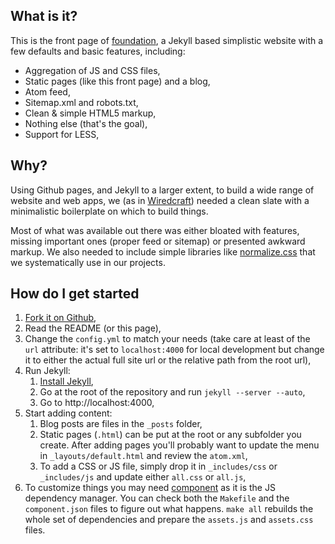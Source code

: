 ## What is it?

This is the front page of [foundation](http://github.com/Wiredcraft/foundation), a Jekyll based simplistic website with a few defaults and basic features, including:

* Aggregation of JS and CSS files,
* Static pages (like this front page) and a blog,
* Atom feed,
* Sitemap.xml and robots.txt,
* Clean & simple HTML5 markup, 
* Nothing else (that's the goal),
* Support for LESS,

## Why?

Using Github pages, and Jekyll to a larger extent, to build a wide range of website and web apps, we (as in [Wiredcraft](http://wiredcraft.com)) needed a clean slate with a minimalistic boilerplate on which to build things.

Most of what was available out there was either bloated with features, missing important ones (proper feed or sitemap) or presented awkward markup. We also needed to include simple libraries like [normalize.css](http://necolas.github.com/normalize.css/) that we systematically use in our projects.

## How do I get started

1. [Fork it on Github](http://github.com/Wiredcraft/foundation),
1. Read the README (or this page),
1. Change the `config.yml` to match your needs (take care at least of the `url` attribute: it's set to `localhost:4000` for local development but change it to either the actual full site url or the relative path from the root url),
1. Run Jekyll:
    1. [Install Jekyll](https://github.com/mojombo/jekyll/wiki/install),
    1. Go at the root of the repository and run `jekyll --server --auto`,
    1. Go to http://localhost:4000,
1. Start adding content:
    1. Blog posts are files in the `_posts` folder,
    1. Static pages (`.html`) can be put at the root or any subfolder you create. After adding pages you'll probably want to update the menu in `_layouts/default.html` and review the `atom.xml`,
    1. To add a CSS or JS file, simply drop it in `_includes/css` or `_includes/js` and update either `all.css` or `all.js`,
1. To customize things you may need [component](http://github.com/component/component) as it is the JS dependency manager. You can check both the `Makefile` and the `component.json` files to figure out what happens. `make all` rebuilds the whole set of dependencies and prepare the `assets.js` and `assets.css` files.